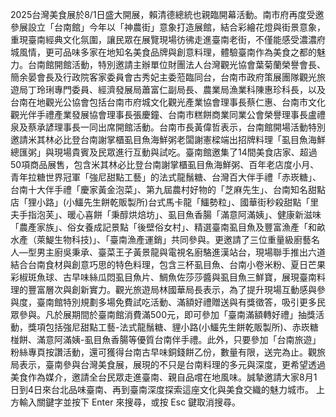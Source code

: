 2025台灣美食展於8/1日盛大開展，賴清德總統也親臨開幕活動。南市府再度受邀參展設立「台南館」今年以「神農街」意象打造展館，結合彩繪花燈與街景意象，重現臺南經典文化氛圍，讓民眾在展覽現場彷彿走進臺南老街，不僅能感受濃濃府城風情，更可品味多家在地知名美食品牌與創意料理，體驗臺南作為美食之都的魅力。台南館開館活動，特別邀請主辦單位財團法人台灣觀光協會葉菊蘭榮譽會長、簡余晏會長及行政院客家委員會古秀妃主委蒞臨同台，台南市政府策展團隊觀光旅遊局丁玲琍專門委員、經濟發展局蕭富仁副局長、農業局漁業科陳惠珍科長，以及台南在地觀光公協會包括台南市府城文化觀光產業協會理事長蔡仁惠、台南市文化觀光伴手禮產業發展協會理事長張慶鐘、台南市糕餅商業同業公會榮譽理事長盧禮泉及蔡承諺理事長一同出席開館活動。台南市長黃偉哲表示，台南館開場活動特別邀請米其林必比登台南謝掌櫃虱目魚海鮮粥老闆謝憲樑端出招牌料理「虱目魚海鮮總匯粥」與現場貴賓及民眾進行互動與試吃。臺南館邀集了14間美食店家、超過50項商品展售，包含米其林必比登台南謝掌櫃虱目魚海鮮粥、百年老店度小月、青年拉糖世界冠軍「強尼甜點工藝」的法式龍鬚糖、台灣百大伴手禮「赤崁糖」、台南十大伴手禮「慶家黃金泡菜」、第九屆農村好物的「芝麻先生」、台南知名甜點店「狸小路」(小鱷先生餅乾販製所)台式馬卡龍「鱷勢粒」、國華街秒殺甜點「里夫手指泡芙」、暖心喜餅「秉醇烘焙坊」、虱目魚香腸「滿意阿滿姨」、健康新滋味「農產家族」、俗女養成記景點「後壁俗女村」、精選臺南虱目魚及豐富漁產「和畝水產（萊鯷生物科技)」、「臺南漁產運銷」共同參與。更邀請了三位重量級廚藝名人—型男主廚吳秉承、臺菜王子黃景龍與電視名廚駱進漢站台，現場聯手推出六道結合台南食材與創意巧思的特色料理，包含三杯虱目魚、台南小卷米粉、夏日芒果彩椒斑魚球、古早味絲瓜悶虱目魚片、鯛魚佐莎莎醬與虱目魚三鮮寶，展現臺南料理的豐富層次與創新實力。觀光旅遊局林國華局長表示，為了提升現場互動感與參與度，臺南館特別規劃多場免費試吃活動、滿額好禮贈送與有獎徵答，吸引更多民眾參與。凡於展期間於臺南館消費滿500元，即可參加「臺南滿額轉好禮」抽獎活動，獎項包括強尼甜點工藝-法式龍鬚糖、貍小路(小鱷先生餅乾販製所)、赤崁糖椪餅、滿意阿滿姨-虱目魚香腸等優質台南伴手禮。此外，只要參加「台南旅遊」粉絲專頁按讚活動，還可獲得台南古早味銅錢餅乙份，數量有限，送完為止。觀旅局表示，臺南參與台灣美食展，展現的不只是台南料理的多元與深度，更希望透過美食作為媒介，邀請全台民眾走進臺南、親自品嚐在地風味。誠摯邀請大家8月1日到4日來台北品味臺南、再到臺南深度探索這座文化與美食交織的魅力城市。
					上方輸入關鍵字並按下 Enter 來搜尋，或按 Esc 鍵取消搜尋。				